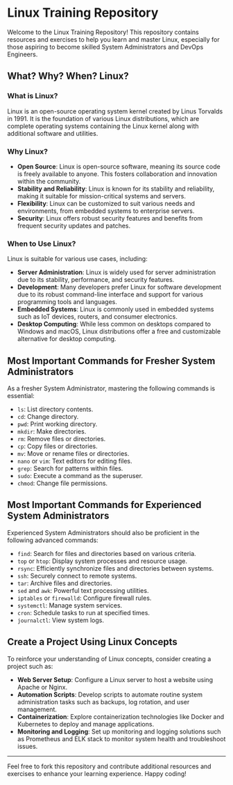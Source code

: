 # Linux Training Repository

Welcome to the Linux Training Repository! This repository contains resources and exercises to help you learn and master Linux, especially for those aspiring to become skilled System Administrators and DevOps Engineers.

## What? Why? When? Linux?

### What is Linux?
Linux is an open-source operating system kernel created by Linus Torvalds in 1991. It is the foundation of various Linux distributions, which are complete operating systems containing the Linux kernel along with additional software and utilities.

### Why Linux?
- **Open Source**: Linux is open-source software, meaning its source code is freely available to anyone. This fosters collaboration and innovation within the community.
- **Stability and Reliability**: Linux is known for its stability and reliability, making it suitable for mission-critical systems and servers.
- **Flexibility**: Linux can be customized to suit various needs and environments, from embedded systems to enterprise servers.
- **Security**: Linux offers robust security features and benefits from frequent security updates and patches.

### When to Use Linux?
Linux is suitable for various use cases, including:
- **Server Administration**: Linux is widely used for server administration due to its stability, performance, and security features.
- **Development**: Many developers prefer Linux for software development due to its robust command-line interface and support for various programming tools and languages.
- **Embedded Systems**: Linux is commonly used in embedded systems such as IoT devices, routers, and consumer electronics.
- **Desktop Computing**: While less common on desktops compared to Windows and macOS, Linux distributions offer a free and customizable alternative for desktop computing.

## Most Important Commands for Fresher System Administrators

As a fresher System Administrator, mastering the following commands is essential:

- `ls`: List directory contents.
- `cd`: Change directory.
- `pwd`: Print working directory.
- `mkdir`: Make directories.
- `rm`: Remove files or directories.
- `cp`: Copy files or directories.
- `mv`: Move or rename files or directories.
- `nano` or `vim`: Text editors for editing files.
- `grep`: Search for patterns within files.
- `sudo`: Execute a command as the superuser.
- `chmod`: Change file permissions.

## Most Important Commands for Experienced System Administrators

Experienced System Administrators should also be proficient in the following advanced commands:

- `find`: Search for files and directories based on various criteria.
- `top` or `htop`: Display system processes and resource usage.
- `rsync`: Efficiently synchronize files and directories between systems.
- `ssh`: Securely connect to remote systems.
- `tar`: Archive files and directories.
- `sed` and `awk`: Powerful text processing utilities.
- `iptables` or `firewalld`: Configure firewall rules.
- `systemctl`: Manage system services.
- `cron`: Schedule tasks to run at specified times.
- `journalctl`: View system logs.

## Create a Project Using Linux Concepts

To reinforce your understanding of Linux concepts, consider creating a project such as:

- **Web Server Setup**: Configure a Linux server to host a website using Apache or Nginx.
- **Automation Scripts**: Develop scripts to automate routine system administration tasks such as backups, log rotation, and user management.
- **Containerization**: Explore containerization technologies like Docker and Kubernetes to deploy and manage applications.
- **Monitoring and Logging**: Set up monitoring and logging solutions such as Prometheus and ELK stack to monitor system health and troubleshoot issues.

---

Feel free to fork this repository and contribute additional resources and exercises to enhance your learning experience. Happy coding!



